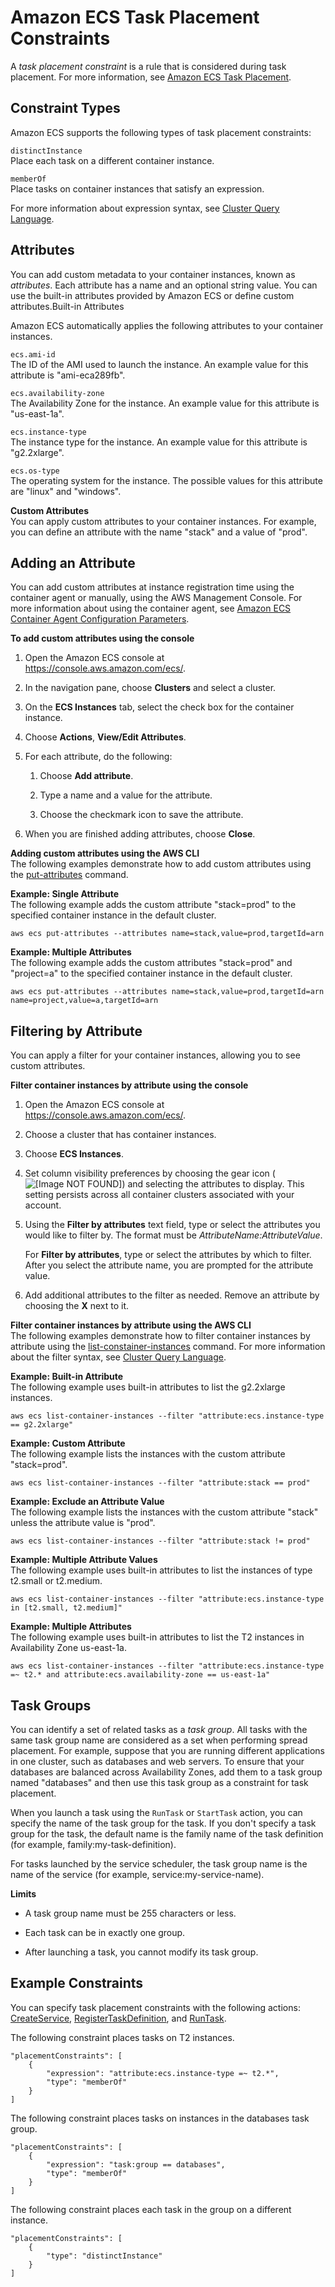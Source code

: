 # Amazon ECS Task Placement Constraints<a name="task-placement-constraints"></a>

A *task placement constraint* is a rule that is considered during task placement\. For more information, see [Amazon ECS Task Placement](task-placement.md)\.

## Constraint Types<a name="constraint-types"></a>

Amazon ECS supports the following types of task placement constraints:

`distinctInstance`  
Place each task on a different container instance\.

`memberOf`  
Place tasks on container instances that satisfy an expression\.

For more information about expression syntax, see [Cluster Query Language](cluster-query-language.md)\.

## Attributes<a name="attributes"></a>

You can add custom metadata to your container instances, known as *attributes*\. Each attribute has a name and an optional string value\. You can use the built\-in attributes provided by Amazon ECS or define custom attributes\.Built\-in Attributes

Amazon ECS automatically applies the following attributes to your container instances\.

`ecs.ami-id`  
The ID of the AMI used to launch the instance\. An example value for this attribute is "ami\-eca289fb"\.

`ecs.availability-zone`  
The Availability Zone for the instance\. An example value for this attribute is "us\-east\-1a"\.

`ecs.instance-type`  
The instance type for the instance\. An example value for this attribute is "g2\.2xlarge"\.

`ecs.os-type`  
The operating system for the instance\. The possible values for this attribute are "linux" and "windows"\.

**Custom Attributes**  
You can apply custom attributes to your container instances\. For example, you can define an attribute with the name "stack" and a value of "prod"\.

## Adding an Attribute<a name="add-attribute"></a>

You can add custom attributes at instance registration time using the container agent or manually, using the AWS Management Console\. For more information about using the container agent, see [Amazon ECS Container Agent Configuration Parameters](ecs-agent-config.md#ecs-instance-attributes)\.

**To add custom attributes using the console**

1. Open the Amazon ECS console at [https://console\.aws\.amazon\.com/ecs/](https://console.aws.amazon.com/ecs/)\.

1. In the navigation pane, choose **Clusters** and select a cluster\.

1. On the **ECS Instances** tab, select the check box for the container instance\.

1. Choose **Actions**, **View/Edit Attributes**\.

1. For each attribute, do the following:

   1. Choose **Add attribute**\.

   1. Type a name and a value for the attribute\.

   1. Choose the checkmark icon to save the attribute\.

1. When you are finished adding attributes, choose **Close**\.

**Adding custom attributes using the AWS CLI**  
The following examples demonstrate how to add custom attributes using the [put\-attributes](http://docs.aws.amazon.com/cli/latest/reference/ecs/put-attributes.html) command\.

**Example: Single Attribute**  
The following example adds the custom attribute "stack=prod" to the specified container instance in the default cluster\.

```
aws ecs put-attributes --attributes name=stack,value=prod,targetId=arn
```

**Example: Multiple Attributes**  
The following example adds the custom attributes "stack=prod" and "project=a" to the specified container instance in the default cluster\.

```
aws ecs put-attributes --attributes name=stack,value=prod,targetId=arn name=project,value=a,targetId=arn
```

## Filtering by Attribute<a name="filter-attribute"></a>

You can apply a filter for your container instances, allowing you to see custom attributes\.

**Filter container instances by attribute using the console**

1. Open the Amazon ECS console at [https://console\.aws\.amazon\.com/ecs/](https://console.aws.amazon.com/ecs/)\.

1. Choose a cluster that has container instances\.

1. Choose **ECS Instances**\.

1. Set column visibility preferences by choosing the gear icon \(![\[Image NOT FOUND\]](http://docs.aws.amazon.com/AmazonECS/latest/developerguide/images/cog.png)\) and selecting the attributes to display\. This setting persists across all container clusters associated with your account\.

1. Using the **Filter by attributes** text field, type or select the attributes you would like to filter by\. The format must be *AttributeName:AttributeValue*\.

   For **Filter by attributes**, type or select the attributes by which to filter\. After you select the attribute name, you are prompted for the attribute value\.

1. Add additional attributes to the filter as needed\. Remove an attribute by choosing the **X** next to it\.

**Filter container instances by attribute using the AWS CLI**  
The following examples demonstrate how to filter container instances by attribute using the [list\-constainer\-instances](http://docs.aws.amazon.com/cli/latest/reference/ecs/list-container-instances.html) command\. For more information about the filter syntax, see [Cluster Query Language](cluster-query-language.md)\.

**Example: Built\-in Attribute**  
The following example uses built\-in attributes to list the g2\.2xlarge instances\.

```
aws ecs list-container-instances --filter "attribute:ecs.instance-type == g2.2xlarge"
```

**Example: Custom Attribute**  
The following example lists the instances with the custom attribute "stack=prod"\.

```
aws ecs list-container-instances --filter "attribute:stack == prod"
```

**Example: Exclude an Attribute Value**  
The following example lists the instances with the custom attribute "stack" unless the attribute value is "prod"\.

```
aws ecs list-container-instances --filter "attribute:stack != prod"
```

**Example: Multiple Attribute Values**  
The following example uses built\-in attributes to list the instances of type t2\.small or t2\.medium\.

```
aws ecs list-container-instances --filter "attribute:ecs.instance-type in [t2.small, t2.medium]"
```

**Example: Multiple Attributes**  
The following example uses built\-in attributes to list the T2 instances in Availability Zone us\-east\-1a\.

```
aws ecs list-container-instances --filter "attribute:ecs.instance-type =~ t2.* and attribute:ecs.availability-zone == us-east-1a"
```

## Task Groups<a name="task-groups"></a>

You can identify a set of related tasks as a *task group*\. All tasks with the same task group name are considered as a set when performing spread placement\. For example, suppose that you are running different applications in one cluster, such as databases and web servers\. To ensure that your databases are balanced across Availability Zones, add them to a task group named "databases" and then use this task group as a constraint for task placement\.

When you launch a task using the `RunTask` or `StartTask` action, you can specify the name of the task group for the task\. If you don't specify a task group for the task, the default name is the family name of the task definition \(for example, family:my\-task\-definition\)\.

For tasks launched by the service scheduler, the task group name is the name of the service \(for example, service:my\-service\-name\)\.

**Limits**

+ A task group name must be 255 characters or less\.

+ Each task can be in exactly one group\.

+ After launching a task, you cannot modify its task group\.

## Example Constraints<a name="constraint-examples"></a>

You can specify task placement constraints with the following actions: [CreateService](http://docs.aws.amazon.com/AmazonECS/latest/APIReference/API_CreateService.html), [RegisterTaskDefinition](http://docs.aws.amazon.com/AmazonECS/latest/APIReference/API_RegisterTaskDefinition.html), and [RunTask](http://docs.aws.amazon.com/AmazonECS/latest/APIReference/API_RunTask.html)\.

The following constraint places tasks on T2 instances\.

```
"placementConstraints": [
    {
        "expression": "attribute:ecs.instance-type =~ t2.*",
        "type": "memberOf"
    }
]
```

The following constraint places tasks on instances in the databases task group\.

```
"placementConstraints": [
    {
        "expression": "task:group == databases",
        "type": "memberOf"
    }
]
```

The following constraint places each task in the group on a different instance\.

```
"placementConstraints": [
    {
        "type": "distinctInstance"
    }
]
```